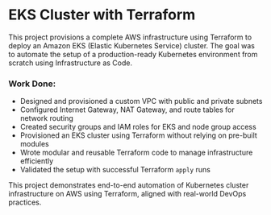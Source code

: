 # EKS Cluster with Terraform
This project provisions a complete AWS infrastructure using Terraform to deploy an Amazon EKS (Elastic Kubernetes Service) cluster. The goal was to automate the setup of a production-ready Kubernetes environment from scratch using Infrastructure as Code.

### Work Done:
- Designed and provisioned a custom VPC with public and private subnets
- Configured Internet Gateway, NAT Gateway, and route tables for network routing
- Created security groups and IAM roles for EKS and node group access
- Provisioned an EKS cluster using Terraform without relying on pre-built modules
- Wrote modular and reusable Terraform code to manage infrastructure efficiently
- Validated the setup with successful Terraform `apply` runs

This project demonstrates end-to-end automation of Kubernetes cluster infrastructure on AWS using Terraform, aligned with real-world DevOps practices.
